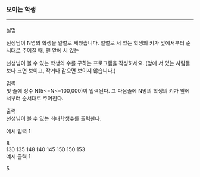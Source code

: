 ### 보이는 학생 <hr>
설명<br>

선생님이 N명의 학생을 일렬로 세웠습니다. 일렬로 서 있는 학생의 키가 앞에서부터 순서대로 주어질 때, 맨 앞에 서 있는<br>

선생님이 볼 수 있는 학생의 수를 구하는 프로그램을 작성하세요. (앞에 서 있는 사람들보다 크면 보이고, 작거나 같으면 보이지 않습니다.)<br>


입력<br>
첫 줄에 정수 N(5<=N<=100,000)이 입력된다. 그 다음줄에 N명의 학생의 키가 앞에서부터 순서대로 주어진다.<br>


출력<br>
선생님이 볼 수 있는 최대학생수를 출력한다.<br>


예시 입력 1 <br>

8<br>
130 135 148 140 145 150 150 153<br>
예시 출력 1<br>

5<br>